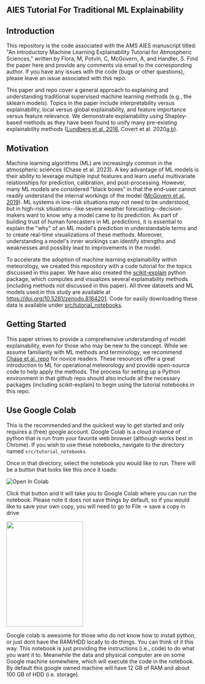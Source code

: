 ## AIES Tutorial For Traditional ML Explainability 

## Introduction 

This repository is the code associated with the AMS AIES manuscript titled: "An Introductory Machine Learning Explainability Tutorial for Atmospheric Sciences," written by Flora, M, Potvin, C, McGovern, A, and Handler, S. Find the paper here and provide any comments via email to the corresponding author. If you have any issues with the code (bugs or other questions), please leave an issue associated with this repo.

This paper and repo cover a general approach to explaining and understanding traditional supervised machine learning methods (e.g., the sklearn models). Topics in the paper include interpretability versus explainability, local versus global explainability, and feature importance versus feature relevance. We demonstrate explainability using Shapley-based methods as they have been found to unify many pre-existing explainability methods ([Lundberg et al. 2016](https://papers.nips.cc/paper_files/paper/2017/hash/8a20a8621978632d76c43dfd28b67767-Abstract.html), Covert et al. 2020[a](https://arxiv.org/abs/2004.00668),[b](https://arxiv.org/abs/2011.14878)).


## Motivation 
Machine learning algorithms (ML) are increasingly common in the atmospheric sciences (Chase et al. 2023). A key advantage of ML models is their ability to leverage multiple input features and learn useful multivariate relationships for prediction, calibration, and post-processing. However, many ML models are considered "black boxes" in that the end-user cannot readily understand the internal workings of the model ([McGovern et al. 2019](https://journals.ametsoc.org/view/journals/bams/100/11/bams-d-18-0195.1.xml)). ML systems in low-risk situations may not need to be understood, but in high-risk situations--like severe weather forecasting--decision-makers want to know why a model came to its prediction. As part of building trust of human forecasters in ML predictions, it is essential to explain the "why" of an ML model's prediction in understandable terms and to create real-time visualizations of these methods. Moreover, understanding a model's inner workings can identify strengths and weaknesses and possibly lead to improvements in the model. 

To accelerate the adoption of machine learning explainability within meteorology, we created this repository with a code tutorial for the topics discussed in this paper. We have also created the [scikit-explain](https://github.com/monte-flora/scikit-explain) python package, which computes and visualizes several explainability methods (including methods not discussed in this paper). All three datasets and ML models used in this study are available at https://doi.org/10.5281/zenodo.8184201. Code for easily downloading these data is available under [src/tutorial_notebooks](https://github.com/monte-flora/explain_tutorial/blob/main/src/tutorial_notebooks/Notebook00_Download_Data_and_Models.ipynb). 



## Getting Started 

This paper strives to provide a comprehensive understanding of model explainability, even for those who may be new to the concept. While we assume familiarity with ML methods and terminology, we recommend [Chase et al. repo](https://github.com/ai2es/WAF_ML_Tutorial_Part1) for novice readers. These resources offer a great introduction to ML for operational meteorology and provide open-source code to help apply the methods. The process for setting up a Python environment in that github repo should also include all the necessary packages (including scikit-explain) to begin using the tutorial notebooks in this repo. 

## Use Google Colab 

   This is the recommended and the quickest way to get started and only requires a (free) google account. Google Colab is a cloud instance of python that is run from your favorite web browser (although works best in Chrome). If you wish to use these notebooks, navigate to the directory named ```src/tutorial_notebooks```. 
   
   Once in that directory, select the notebook you would like to run. There will be a button that looks like this once it loads: 

   ![Open In Colab](https://colab.research.google.com/assets/colab-badge.svg)

   Click that button and it will take you to Google Colab where you can run the notebook. Please note it does not save things by default, so if you would like to save your own copy, you will need to go to File -> save a copy in drive

   <img src="images/save2drive.png" width="200" height="275" class="center" />


   Google colab is awesome for those who do not know how to install python, or just dont have the RAM/HDD locally to do things. You can think of it this way. This notebook is just providing the instructions (i.e., code) to do what you want it to. Meanwhile the data and physical computer are on some Google machine somewhere, which will execute the code in the notebook. By default this google owned machine will have 12 GB of RAM and about 100 GB of HDD (i.e. storage). 






